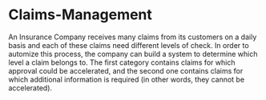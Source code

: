 # Claims-Management
An Insurance Company receives many claims from its customers on a daily basis and each of 
these claims need different levels of check. In order to automize this process, the company 
can build a system to determine which level a claim belongs to. The first category contains 
claims for which approval could be accelerated, and the second one contains claims for which 
additional information is required (in other words, they cannot be accelerated).

